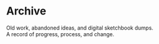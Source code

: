 # Archive

Old work, abandoned ideas, and digital sketchbook dumps.  
A record of progress, process, and change.